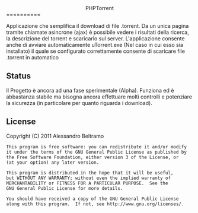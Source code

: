 <center>PHPTorrent</center> 
==========

Applicazione che semplifica il download di file .torrent.
Da un unica pagina tramite chiamate asincrone (ajax) &egrave; possibile vedere i risultati della ricerca, la descrizione del torrent e scaricarlo sul server.
L'applicazione consente anche di avviare automaticamente uTorrent.exe (Nel caso in cui esso sia installato) il quale se configurato correttamente consente di scaricare file .torrent in automatico

Status
------

Il Progetto &egrave; ancora ad una fase sperimentale (Alpha).
Funziona ed &egrave; abbastanza stabile ma bisogna ancora effettuare molti controlli e potenziare la sicurezza (in particolare per quanto riguarda i download).



License
-------

Copyright (C) 2011  Alessandro Beltramo

    This program is free software: you can redistribute it and/or modify
    it under the terms of the GNU General Public License as published by
    the Free Software Foundation, either version 3 of the License, or
    (at your option) any later version.

    This program is distributed in the hope that it will be useful,
    but WITHOUT ANY WARRANTY; without even the implied warranty of
    MERCHANTABILITY or FITNESS FOR A PARTICULAR PURPOSE.  See the
    GNU General Public License for more details.

    You should have received a copy of the GNU General Public License
    along with this program.  If not, see http://www.gnu.org/licenses/.